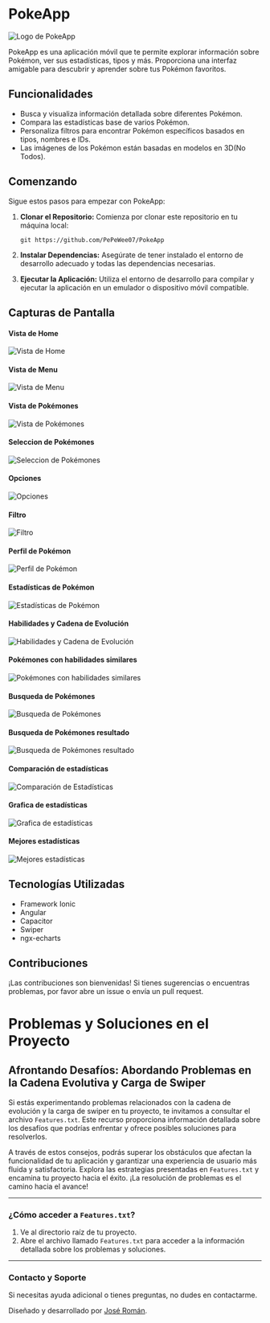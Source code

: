 # PokeApp

![Logo de PokeApp](android/app/src/main/res/mipmap-hdpi/ic_launcher.png)<!-- Inserta aquí el logo de tu aplicación -->

PokeApp es una aplicación móvil que te permite explorar información sobre Pokémon, ver sus estadísticas, tipos y más. Proporciona una interfaz amigable para descubrir y aprender sobre tus Pokémon favoritos.

## Funcionalidades

- Busca y visualiza información detallada sobre diferentes Pokémon.
- Compara las estadísticas base de varios Pokémon.
- Personaliza filtros para encontrar Pokémon específicos basados en tipos, nombres e IDs.
- Las imágenes de los Pokémon están basadas en modelos en 3D(No Todos). 

## Comenzando

Sigue estos pasos para empezar con PokeApp:

1. **Clonar el Repositorio:** Comienza por clonar este repositorio en tu máquina local:

   ```
   git https://github.com/PePeWee07/PokeApp
   ```

2. **Instalar Dependencias:** Asegúrate de tener instalado el entorno de desarrollo adecuado y todas las dependencias necesarias.

3. **Ejecutar la Aplicación:** Utiliza el entorno de desarrollo para compilar y ejecutar la aplicación en un emulador o dispositivo móvil compatible.


## Capturas de Pantalla

#### Vista de Home
![Vista de Home](src/assets/CapturasPantalla/lobby.png)
#### Vista de Menu
![Vista de Menu](src/assets/CapturasPantalla/Menu.png)
#### Vista de Pokémones
![Vista de Pokémones](src/assets/CapturasPantalla/listaPokemon.png)
#### Seleccion de Pokémones
![Seleccion de Pokémones](src/assets/CapturasPantalla/pokemonSelecionados.png)
#### Opciones
![Opciones](src/assets/CapturasPantalla/Opciones.png)
#### Filtro
![Filtro](src/assets/CapturasPantalla/filtro.png)
#### Perfil de Pokémon
![Perfil de Pokémon](src/assets/CapturasPantalla/PerfilPokemon.png)
#### Estadísticas de Pokémon
![Estadísticas de Pokémon](src/assets/CapturasPantalla/estadisticaPerfilPokemon.png)
#### Habilidades y Cadena de Evolución
![Habilidades y Cadena de Evolución](src/assets/CapturasPantalla/habilidad-evolucion-perfilPokemon.png)
#### Pokémones con habilidades similares
![Pokémones con habilidades similares](src/assets/CapturasPantalla/pokemonesHabilidadcomun-perfilPokemon.png)
#### Busqueda de Pokémones
![Busqueda de Pokémones](src/assets/CapturasPantalla/Busqueda.png)
#### Busqueda de Pokémones resultado
![Busqueda de Pokémones resultado](src/assets/CapturasPantalla/BusquedaResultado.png)
#### Comparación de estadísticas
![Comparación de Estadísticas](src/assets/CapturasPantalla/Comparcion.png)
#### Grafica de estadísticas
![Grafica de estadísticas](src/assets/CapturasPantalla/graficaEstaditica.png)
#### Mejores estadísticas
![Mejores estadísticas](src/assets/CapturasPantalla/mejoresEstadisticas.png)

## Tecnologías Utilizadas

- Framework Ionic
- Angular
- Capacitor
- Swiper
- ngx-echarts

## Contribuciones

¡Las contribuciones son bienvenidas! Si tienes sugerencias o encuentras problemas, por favor abre un issue o envía un pull request.

# Problemas y Soluciones en el Proyecto

## Afrontando Desafíos: Abordando Problemas en la Cadena Evolutiva y Carga de Swiper

Si estás experimentando problemas relacionados con la cadena de evolución y la carga de swiper en tu proyecto, te invitamos a consultar el archivo `Features.txt`. Este recurso proporciona información detallada sobre los desafíos que podrías enfrentar y ofrece posibles soluciones para resolverlos.

A través de estos consejos, podrás superar los obstáculos que afectan la funcionalidad de tu aplicación y garantizar una experiencia de usuario más fluida y satisfactoria. Explora las estrategias presentadas en `Features.txt` y encamina tu proyecto hacia el éxito. ¡La resolución de problemas es el camino hacia el avance!

---

### ¿Cómo acceder a `Features.txt`?

1. Ve al directorio raíz de tu proyecto.
2. Abre el archivo llamado `Features.txt` para acceder a la información detallada sobre los problemas y soluciones.

---

### Contacto y Soporte

Si necesitas ayuda adicional o tienes preguntas, no dudes en contactarme. 

Diseñado y desarrollado por [José Román](https://www.instagram.com/pepe._.roman/).
